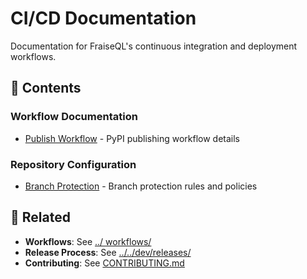 # CI/CD Documentation

Documentation for FraiseQL's continuous integration and deployment workflows.

## 📁 Contents

### Workflow Documentation
- [Publish Workflow](publish-workflow.md) - PyPI publishing workflow details

### Repository Configuration
- [Branch Protection](branch-protection.md) - Branch protection rules and policies

## 🔗 Related

- **Workflows**: See [../ workflows/](../workflows/)
- **Release Process**: See [../../dev/releases/](../../dev/releases/)
- **Contributing**: See [CONTRIBUTING.md](../../CONTRIBUTING.md)
